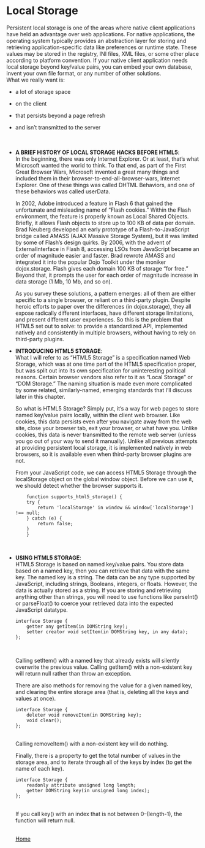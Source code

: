 # Local Storage
<!-- “The Past, Present, and Future of Local Storage for Web Applications” -->
Persistent local storage is one of the areas where native client applications have held an advantage over web applications. For native applications, the operating system typically provides an abstraction layer for storing and retrieving application-specific data like preferences or runtime state. These values may be stored in the registry, INI files, XML files, or some other place according to platform convention. If your native client application needs local storage beyond key/value pairs, you can embed your own database, invent your own file format, or any number of other solutions.<br />
What we really want is:<br />
- a lot of storage space
- on the client
- that persists beyond a page refresh
- and isn’t transmitted to the server<br />
<br /><br />

- **A BRIEF HISTORY OF LOCAL STORAGE HACKS BEFORE HTML5**:<br />
    In the beginning, there was only Internet Explorer. Or at least, that’s what Microsoft wanted the world to think. To that end, as part of the First Great Browser Wars, Microsoft invented a great many things and included them in their browser-to-end-all-browser-wars, Internet Explorer. One of these things was called DHTML Behaviors, and one of these behaviors was called userData.<br />

    In 2002, Adobe introduced a feature in Flash 6 that gained the unfortunate and misleading name of “Flash cookies.” Within the Flash environment, the feature is properly known as Local Shared Objects. Briefly, it allows Flash objects to store up to 100 KB of data per domain. Brad Neuberg developed an early prototype of a Flash-to-JavaScript bridge called AMASS (AJAX Massive Storage System), but it was limited by some of Flash’s design quirks. By 2006, with the advent of ExternalInterface in Flash 8, accessing LSOs from JavaScript became an order of magnitude easier and faster. Brad rewrote AMASS and integrated it into the popular Dojo Toolkit under the moniker dojox.storage. Flash gives each domain 100 KB of storage “for free.” Beyond that, it prompts the user for each order of magnitude increase in data storage (1 Mb, 10 Mb, and so on).<br />

    As you survey these solutions, a pattern emerges: all of them are either specific to a single browser, or reliant on a third-party plugin. Despite heroic efforts to paper over the differences (in dojox.storage), they all expose radically different interfaces, have different storage limitations, and present different user experiences. So this is the problem that HTML5 set out to solve: to provide a standardized API, implemented natively and consistently in multiple browsers, without having to rely on third-party plugins.<br />

- **INTRODUCING HTML5 STORAGE**:<br />
    What I will refer to as “HTML5 Storage” is a specification named Web Storage, which was at one time part of the HTML5 specification proper, but was split out into its own specification for uninteresting political reasons. Certain browser vendors also refer to it as “Local Storage” or “DOM Storage.” The naming situation is made even more complicated by some related, similarly-named, emerging standards that I’ll discuss later in this chapter.<br />

    So what is HTML5 Storage? Simply put, it’s a way for web pages to store named key/value pairs locally, within the client web browser. Like cookies, this data persists even after you navigate away from the web site, close your browser tab, exit your browser, or what have you. Unlike cookies, this data is never transmitted to the remote web server (unless you go out of your way to send it manually). Unlike all previous attempts at providing persistent local storage, it is implemented natively in web browsers, so it is available even when third-party browser plugins are not.<br />

    From your JavaScript code, we can access HTML5 Storage through the localStorage object on the global window object. Before we can use it, we should detect whether the browser supports it.<br />
    
    ```
        function supports_html5_storage() {
        try {
            return 'localStorage' in window && window['localStorage'] !== null;
        } catch (e) {
            return false;
        }
        }
    ```
    <br />

- **USING HTML5 STORAGE**:<br />
    HTML5 Storage is based on named key/value pairs. You store data based on a named key, then you can retrieve that data with the same key. The named key is a string. The data can be any type supported by JavaScript, including strings, Booleans, integers, or floats. However, the data is actually stored as a string. If you are storing and retrieving anything other than strings, you will need to use functions like parseInt() or parseFloat() to coerce your retrieved data into the expected JavaScript datatype.<br />

    ```
    interface Storage {
        getter any getItem(in DOMString key);
        setter creator void setItem(in DOMString key, in any data);
    };
    ```
    <br />

    Calling setItem() with a named key that already exists will silently overwrite the previous value. Calling getItem() with a non-existent key will return null rather than throw an exception.<br />

    There are also methods for removing the value for a given named key, and clearing the entire storage area (that is, deleting all the keys and values at once).<br />

    ```
    interface Storage {
        deleter void removeItem(in DOMString key);
        void clear();
    };
    ```
    <br />
    Calling removeItem() with a non-existent key will do nothing.<br />

    Finally, there is a property to get the total number of values in the storage area, and to iterate through all of the keys by index (to get the name of each key).<br />

    ```
    interface Storage {
        readonly attribute unsigned long length;
        getter DOMString key(in unsigned long index);
    };
    ```
    <br />
    If you call key() with an index that is not between 0–(length-1), the function will return null.<br />
    <br />

    [Home]( https://kztahat.github.io/reading-notes/)